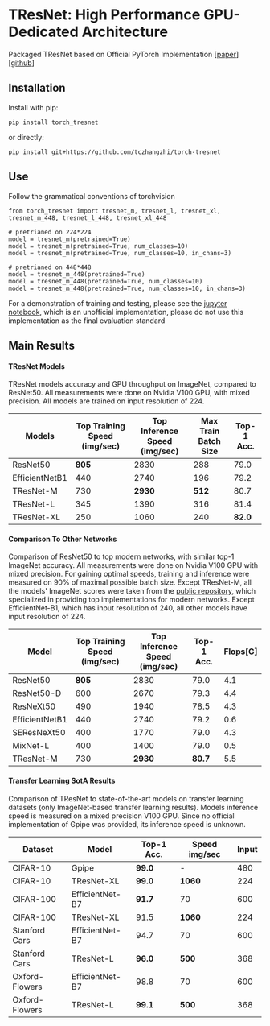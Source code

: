 # TResNet: High Performance GPU-Dedicated Architecture

Packaged TResNet based on Official PyTorch Implementation \[[paper](https://arxiv.org/pdf/2003.13630.pdf)\] \[[github](https://github.com/mrT23/TResNet)\]

## Installation

Install with pip:

```
pip install torch_tresnet
```

or directly:

```
pip install git+https://github.com/tczhangzhi/torch-tresnet
```

## Use

Follow the grammatical conventions of torchvision

```
from torch_tresnet import tresnet_m, tresnet_l, tresnet_xl, tresnet_m_448, tresnet_l_448, tresnet_xl_448

# pretrianed on 224*224
model = tresnet_m(pretrained=True)
model = tresnet_m(pretrained=True, num_classes=10)
model = tresnet_m(pretrained=True, num_classes=10, in_chans=3)

# pretrianed on 448*448
model = tresnet_m_448(pretrained=True)
model = tresnet_m_448(pretrained=True, num_classes=10)
model = tresnet_m_448(pretrained=True, num_classes=10, in_chans=3)
```
For a demonstration of training and testing, please see the [jupyter notebook](https://github.com/tczhangzhi/torch-tresnet/blob/master/example/quickstart.ipynb), which is an unofficial implementation, please do not use this implementation as the final evaluation standard

## Main Results
#### TResNet Models
TResNet models accuracy and GPU throughput on ImageNet, compared to ResNet50. All measurements were done on Nvidia V100 GPU, with mixed precision. All models are trained on input resolution of 224.

| Models         | Top Training Speed (img/sec) | Top Inference Speed (img/sec) | Max Train Batch Size | Top-1 Acc. |
| -------------- | ---------------------------- | ----------------------------- | -------------------- | ---------- |
| ResNet50       | **805**                      | 2830                          | 288                  | 79.0       |
| EfficientNetB1 | 440                          | 2740                          | 196                  | 79.2       |
| TResNet-M      | 730                          | **2930**                      | **512**              | 80.7       |
| TResNet-L      | 345                          | 1390                          | 316                  | 81.4       |
| TResNet-XL     | 250                          | 1060                          | 240                  | **82.0**   |


#### Comparison To Other Networks

Comparison of ResNet50 to top modern networks, with similar top-1 ImageNet accuracy.
 All measurements were done on Nvidia V100 GPU with mixed precision. For gaining optimal speeds, training and inference were measured on 90\% of maximal possible batch size.
 Except TResNet-M, all the models' ImageNet scores were taken from the [public repository](https://github.com/rwightman/pytorch-image-models), which specialized in providing top implementations for modern networks. Except EfficientNet-B1, which has input resolution of 240, all other models have input resolution of 224.

| Model          | Top Training Speed (img/sec) | Top Inference Speed (img/sec) | Top-1 Acc. | Flops[G] |
| -------------- | ---------------------------- | ----------------------------- | ---------- | -------- |
| ResNet50       | **805**                      | 2830                          | 79.0       | 4.1      |
| ResNet50-D     | 600                          | 2670                          | 79.3       | 4.4      |
| ResNeXt50      | 490                          | 1940                          | 78.5       | 4.3      |
| EfficientNetB1 | 440                          | 2740                          | 79.2       | 0.6      |
| SEResNeXt50    | 400                          | 1770                          | 79.0       | 4.3      |
| MixNet-L       | 400                          | 1400                          | 79.0       | 0.5      |
| TResNet-M      | 730                          | **2930**                      | **80.7**   | 5.5      |

#### Transfer Learning SotA Results
Comparison of TResNet to state-of-the-art models on transfer learning datasets (only ImageNet-based transfer learning results). Models inference speed is measured on a mixed precision V100 GPU. Since no official implementation of  Gpipe was provided, its inference speed is unknown.

| Dataset        | Model           | Top-1 Acc. | Speed img/sec | Input |
| -------------- | --------------- | ---------- | ------------- | ----- |
| CIFAR-10       | Gpipe           | **99.0**   | -             | 480   |
| CIFAR-10       | TResNet-XL      | **99.0**   | **1060**      | 224   |
| CIFAR-100      | EfficientNet-B7 | **91.7**   | 70            | 600   |
| CIFAR-100      | TResNet-XL      | 91.5       | **1060**      | 224   |
| Stanford Cars  | EfficientNet-B7 | 94.7       | 70            | 600   |
| Stanford Cars  | TResNet-L       | **96.0**   | **500**       | 368   |
| Oxford-Flowers | EfficientNet-B7 | 98.8       | 70            | 600   |
| Oxford-Flowers | TResNet-L       | **99.1**   | **500**       | 368   |

